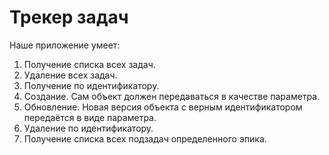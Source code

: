 # Трекер задач
Наше приложение умеет:
1. Получение списка всех задач.
2. Удаление всех задач.
3. Получение по идентификатору.
4. Создание. Сам объект должен передаваться в качестве параметра.
5. Обновление. Новая версия объекта с верным идентификатором передаётся в виде параметра.
6. Удаление по идентификатору.
7. Получение списка всех подзадач определенного эпика.
